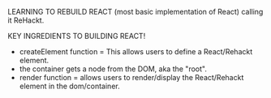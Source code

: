 LEARNING TO REBUILD REACT (most basic implementation of React)
calling it ReHackt.

KEY INGREDIENTS TO BUILDING REACT!
- createElement function = This allows users to define a React/Rehackt element. 
- the container gets a node from the DOM, aka the "root". 
- render function = allows users to render/display the React/Rehackt element in the dom/container.